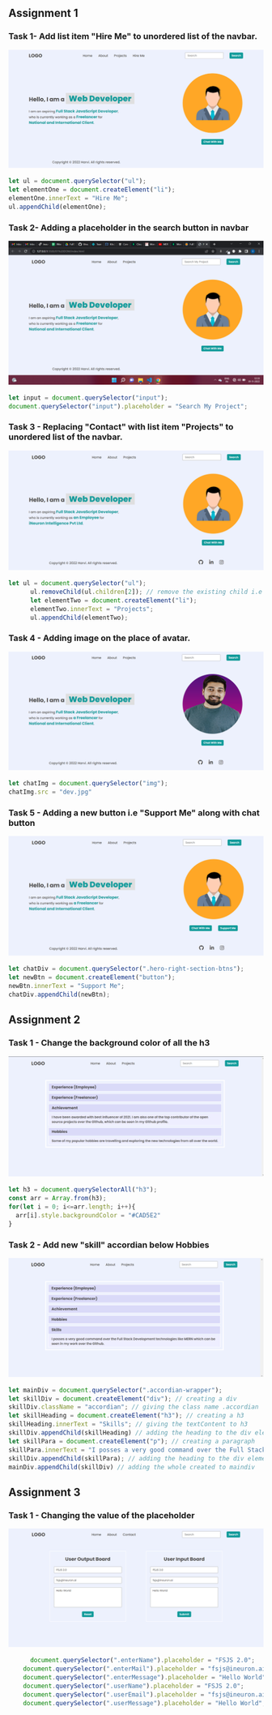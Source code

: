 ## Assignment 1
### Task 1- Add list item "Hire Me" to unordered list of the navbar.
![First task](./firstAssignmentImage/task1Output.png)
```Javascript
let ul = document.querySelector("ul");
let elementOne = document.createElement("li");
elementOne.innerText = "Hire Me";
ul.appendChild(elementOne);
```

### Task 2- Adding a placeholder in the search button in navbar
![Second task](./firstAssignmentImage/task2Output.png)
```Javascript
let input = document.querySelector("input");
document.querySelector("input").placeholder = "Search My Project";
```
### Task 3 - Replacing "Contact" with list item "Projects" to unordered list of the navbar.
![Third task](./firstAssignmentImage/task3Output.png)
```Javascript
let ul = document.querySelector("ul");
      ul.removeChild(ul.children[2]); // remove the existing child i.e contact and adding projects as a new child
      let elementTwo = document.createElement("li");
      elementTwo.innerText = "Projects";
      ul.appendChild(elementTwo);
```
### Task 4 - Adding image on the place of avatar.
![Fourth task](./firstAssignmentImage/task4Output.png)
```Javascript
let chatImg = document.querySelector("img");
chatImg.src = "dev.jpg"
```
### Task 5 - Adding a new button i.e "Support Me" along with chat button
![Fifth task](./firstAssignmentImage/task5Output.png)
```Javascript
let chatDiv = document.querySelector(".hero-right-section-btns");
let newBtn = document.createElement("button");
newBtn.innerText = "Support Me";
chatDiv.appendChild(newBtn);
```
## Assignment 2
### Task 1 - Change the background color of all the h3
![First task](./secondAssignmentImage/task1Output.png)
```Javascript
let h3 = document.querySelectorAll("h3");
const arr = Array.from(h3);
for(let i = 0; i<=arr.length; i++){
  arr[i].style.backgroundColor = "#CAD5E2"
}
```
### Task 2 - Add new "skill" accordian below Hobbies
![Second task](./secondAssignmentImage/task2Output.png)
```Javascript
let mainDiv = document.querySelector(".accordian-wrapper");
let skillDiv = document.createElement("div"); // creating a div
skillDiv.className = "accordian"; // giving the class name .accordian
let skillHeading = document.createElement("h3"); // creating a h3
skillHeading.innerText = "Skills"; // giving the textContent to h3
skillDiv.appendChild(skillHeading) // adding the heading to the div element
let skillPara = document.createElement("p"); // creating a paragraph
skillPara.innerText = "I posses a very good command over the Full Stack Development technologies like MERN which can be seen in my work over the Github."; // giving the textContent to paragraph
skillDiv.appendChild(skillPara); // adding the heading to the div element
mainDiv.appendChild(skillDiv) // adding the whole created to maindiv

```
## Assignment 3
### Task 1 - Changing the value of the placeholder
![Second task](./thirdAssignmentImage/task1Output.png)
```Javascript
      document.querySelector(".enterName").placeholder = "FSJS 2.0";
    document.querySelector(".enterMail").placeholder = "fsjs@ineuron.ai";
    document.querySelector(".enterMessage").placeholder = "Hello World";
    document.querySelector(".userName").placeholder = "FSJS 2.0";
    document.querySelector(".userEmail").placeholder = "fsjs@ineuron.ai";
    document.querySelector(".userMessage").placeholder = "Hello World";
```